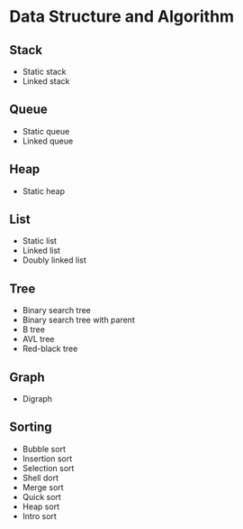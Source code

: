 Data Structure and Algorithm
============================

Stack
-----
- Static stack
- Linked stack

Queue
-----
- Static queue
- Linked queue

Heap
----
- Static heap

List
----
- Static list
- Linked list
- Doubly linked list

Tree
----
- Binary search tree
- Binary search tree with parent
- B tree
- AVL tree
- Red-black tree

Graph
-----
- Digraph

Sorting
-------
- Bubble sort
- Insertion sort
- Selection sort
- Shell dort
- Merge sort
- Quick sort
- Heap sort
- Intro sort